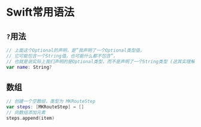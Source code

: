 # Swift常用语法

## ``?``用法

```swift
// 上面这个Optional的声明，是”我声明了一个Optional类型值，
// 它可能包含一个String值，也可能什么都不包含”，
// 也就是说实际上我们声明的是Optional类型，而不是声明了一个String类型 (这其实理解起来挺蛋疼的...)
var name: String?
```



## 数组

```swift
// 创建一个空数组，类型为 MKRouteStep
var steps: [MKRouteStep] = []
// 向数组添加元素
steps.append(item)
```

